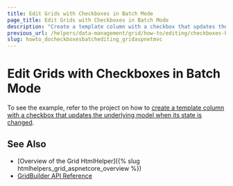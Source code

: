 ```yaml
---
title: Edit Grids with Checkboxes in Batch Mode
page_title: Edit Grids with Checkboxes in Batch Mode
description: "Create a template column with a checkbox that updates the underlying model when its state is changed in a Kendo UI Grid in ASP.NET MVC applications."
previous_url: /helpers/data-management/grid/how-to/editing/checkboxes-batch-editing
slug: howto_docheckboxesbatchediting_gridaspnetmvc
---
```


# Edit Grids with Checkboxes in Batch Mode

To see the example, refer to the project on how to [create a template column with a checkbox that updates the underlying model when its state is changed](https://github.com/telerik/ui-for-aspnet-mvc-examples/tree/master/grid/checkboxes-batch-editing).

## See Also

* [Overview of the Grid HtmlHelper]({% slug htmlhelpers_grid_aspnetcore_overview %})
* [GridBuilder API Reference](https://docs.telerik.com/aspnet-mvc/api/kendo.mvc.ui.fluent/gridbuilder)
